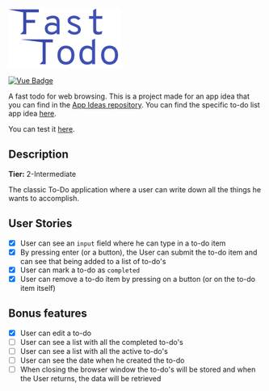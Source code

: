 ![Fast Todo Logo](./src/assets/logo.png)

[![Vue Badge](https://img.shields.io/badge/-Vue-63B883?style=for-the-badge&logo=Vue.JS&logoColor=white)](https://vuejs.org/)

A fast todo for web browsing.
This is a project made for an app idea that you can find in the [App Ideas repository](https://github.com/florinpop17/app-ideas). You can find the specific to-do list app idea [here](https://github.com/florinpop17/app-ideas/blob/master/Projects/2-Intermediate/To-Do-App.md).

You can test it [here](https://fast-todo.vercel.app/).

## Description
**Tier:** 2-Intermediate

The classic To-Do application where a user can write down all the things he wants to accomplish.

## User Stories
-   [x] User can see an `input` field where he can type in a to-do item
-   [x] By pressing enter (or a button), the User can submit the to-do item and can see that being added to a list of to-do's
-   [x] User can mark a to-do as `completed`
-   [x] User can remove a to-do item by pressing on a button (or on the to-do item itself)

## Bonus features

-   [x] User can edit a to-do
-   [ ] User can see a list with all the completed to-do's
-   [ ] User can see a list with all the active to-do's
-   [ ] User can see the date when he created the to-do
-   [ ] When closing the browser window the to-do's will be stored and when the User returns, the data will be retrieved
